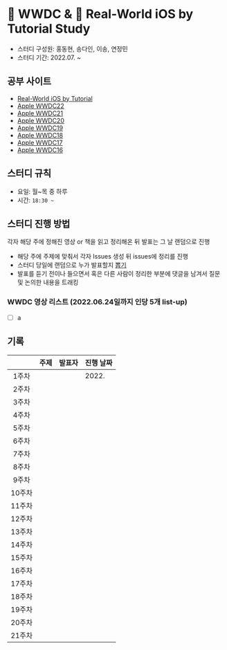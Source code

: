 # 🎥 WWDC & 📗 Real-World iOS by Tutorial Study

- 스터디 구성원: 홍동현, 송다인, 이송, 연정민
- 스터디 기간: 2022.07. ~

## 공부 사이트

- [Real-World iOS by Tutorial](https://www.raywenderlich.com/books/real-world-ios-by-tutorials)
- [Apple WWDC22](https://developer.apple.com/wwdc22/)
- [Apple WWDC21](https://developer.apple.com/wwdc21/)
- [Apple WWDC20](https://developer.apple.com/wwdc20/)
- [Apple WWDC19](https://developer.apple.com/wwdc19/)
- [Apple WWDC18](https://developer.apple.com/wwdc18/)
- [Apple WWDC17](https://developer.apple.com/wwdc17/)
- [Apple WWDC16](https://developer.apple.com/wwdc16/)

## 스터디 규칙

- 요일: 월~목 중 하루
- 시간: `18:30 ~ `

## 스터디 진행 방법

각자 해당 주에 정해진 영상 or 책을 읽고 정리해온 뒤 발표는 그 날 랜덤으로 진행
- 해당 주에 주제에 맞춰서 각자 Issues 생성 뒤 issues에 정리를 진행
- 스터디 당일에 랜덤으로 누가 발표할지 [뽑기](https://search.naver.com/search.naver?where=nexearch&sm=top_hty&fbm=0&ie=utf8&query=%EC%82%AC%EB%8B%A4%EB%A6%AC+%ED%83%80%EA%B8%B0)
- 발표를 듣기 전이나 들으면서 혹은 다른 사람이 정리한 부분에 댓글을 남겨서 질문 및 논의한 내용을 트래킹

### WWDC 영상 리스트 (2022.06.24일까지 인당 5개 list-up)
- [ ] a 


## 기록

|        | 주제 | 발표자 | 진행 날짜 |
| :----: | :----: | :----: | -------- |
| 1주차  |        |        | 2022.     |
| 2주차  |        |        |           |
| 3주차  |        |        |           |
| 4주차  |        |        |           |
| 5주차  |        |        |           |
| 6주차  |        |        |           |
| 7주차  |        |        |           |
| 8주차  |        |        |           |
| 9주차  |        |        |           |
| 10주차 |        |        |           |
| 11주차 |        |        |           |
| 12주차 |        |        |           |
| 13주차 |        |        |           |
| 14주차 |        |        |           |
| 15주차 |        |        |           |
| 16주차 |        |        |           |
| 17주차 |        |        |           |
| 18주차 |        |        |           |
| 19주차 |        |        |           |
| 20주차 |        |        |           |
| 21주차 |        |        |           |

